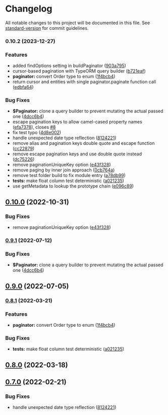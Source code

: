 # Changelog

All notable changes to this project will be documented in this file. See [standard-version](https://github.com/conventional-changelog/standard-version) for commit guidelines.

### 0.10.2 (2023-12-27)


### Features

* added findOptions setting in buildPaginator ([903a795](https://github.com/LightDev1/typeorm-cursor-pagination/commit/903a79507961da6e9cb6138b21c4856c90b689d7))
* cursor-based pagination with TypeORM query builder ([b721eaf](https://github.com/LightDev1/typeorm-cursor-pagination/commit/b721eafbd049aaa91ec9a7dc127c2bf1851c8e86))
* **paginator:** convert Order type to enum ([1f4bcb4](https://github.com/LightDev1/typeorm-cursor-pagination/commit/1f4bcb447956ca497bcbada997c722d5899e77ae))
* return cursor and entities with single paginator.paginate function call ([edbfa64](https://github.com/LightDev1/typeorm-cursor-pagination/commit/edbfa64a0a268a7ba9b66b54f8cee143c26ce5f6))


### Bug Fixes

* **$Paginator:** clone a query builder to prevent mutating the actual passed one ([4dcc6b4](https://github.com/LightDev1/typeorm-cursor-pagination/commit/4dcc6b450be885d42f7990f66346aba9de70a4fc))
* escape pagination keys to allow camel-cased property names ([efa7378](https://github.com/LightDev1/typeorm-cursor-pagination/commit/efa73782ec29b0c829b5b30d609f6b80743a30a6)), closes [#8](https://github.com/LightDev1/typeorm-cursor-pagination/issues/8)
* fix test typo ([4d8e002](https://github.com/LightDev1/typeorm-cursor-pagination/commit/4d8e002174a0b213fdca3c780057d479674e9120))
* handle unexpected date type reflection ([8124221](https://github.com/LightDev1/typeorm-cursor-pagination/commit/8124221060c8e0dca3740dbf9efc902d96a7e129))
* remove alias and pagination keys double quote and escape function ([cc22879](https://github.com/LightDev1/typeorm-cursor-pagination/commit/cc228793e33697d97b158d2a44c094a11951b09e))
* remove escape pagination keys and use double quote instead ([dc75226](https://github.com/LightDev1/typeorm-cursor-pagination/commit/dc75226e6abd07e4e7d48a81c0d50ee22c4b8f7c))
* remove paginationUniqueKey option ([e43f328](https://github.com/LightDev1/typeorm-cursor-pagination/commit/e43f3282958e79f3d0c86ae1be9d76b20a40d3a8))
* remove paging by inner join approach ([0cb764a](https://github.com/LightDev1/typeorm-cursor-pagination/commit/0cb764aab940e6987df57d68ccc0af78950cd9c8))
* remove test folder build to fix module entry ([a78db99](https://github.com/LightDev1/typeorm-cursor-pagination/commit/a78db993c8dcfe5b8f64b62b2b30203862a46fd7))
* **tests:** make float column test deterministic ([a021235](https://github.com/LightDev1/typeorm-cursor-pagination/commit/a021235cd95e415e2732efac8f89adf5f4258448))
* use getMetadata to lookup the prototype chain ([e096c89](https://github.com/LightDev1/typeorm-cursor-pagination/commit/e096c89aee3f3e84f1fb7585737ad6d8d2de67b7))

## [0.10.0](https://github.com/benjamin658/typeorm-cursor-pagination/compare/v0.9.1...v0.10.0) (2022-10-31)


### Bug Fixes

* remove paginationUniqueKey option ([e43f328](https://github.com/benjamin658/typeorm-cursor-pagination/commit/e43f3282958e79f3d0c86ae1be9d76b20a40d3a8))

### [0.9.1](https://github.com/benjamin658/typeorm-cursor-pagination/compare/v0.9.0...v0.9.1) (2022-07-12)


### Bug Fixes

* **$Paginator:** clone a query builder to prevent mutating the actual passed one ([4dcc6b4](https://github.com/benjamin658/typeorm-cursor-pagination/commit/4dcc6b450be885d42f7990f66346aba9de70a4fc))

## [0.9.0](https://github.com/benjamin658/typeorm-cursor-pagination/compare/v0.8.1...v0.9.0) (2022-07-05)

### [0.8.1](https://github.com/benjamin658/typeorm-cursor-pagination/compare/v0.8.0...v0.8.1) (2022-03-21)


### Features

* **paginator:** convert Order type to enum ([1f4bcb4](https://github.com/benjamin658/typeorm-cursor-pagination/commit/1f4bcb447956ca497bcbada997c722d5899e77ae))


### Bug Fixes

* **tests:** make float column test deterministic ([a021235](https://github.com/benjamin658/typeorm-cursor-pagination/commit/a021235cd95e415e2732efac8f89adf5f4258448))

## [0.8.0](https://github.com/benjamin658/typeorm-cursor-pagination/compare/v0.7.0...v0.8.0) (2022-03-18)

## [0.7.0](https://github.com/benjamin658/typeorm-cursor-pagination/compare/v0.6.0...v0.7.0) (2022-02-21)


### Bug Fixes

* handle unexpected date type reflection ([8124221](https://github.com/benjamin658/typeorm-cursor-pagination/commit/8124221060c8e0dca3740dbf9efc902d96a7e129))
